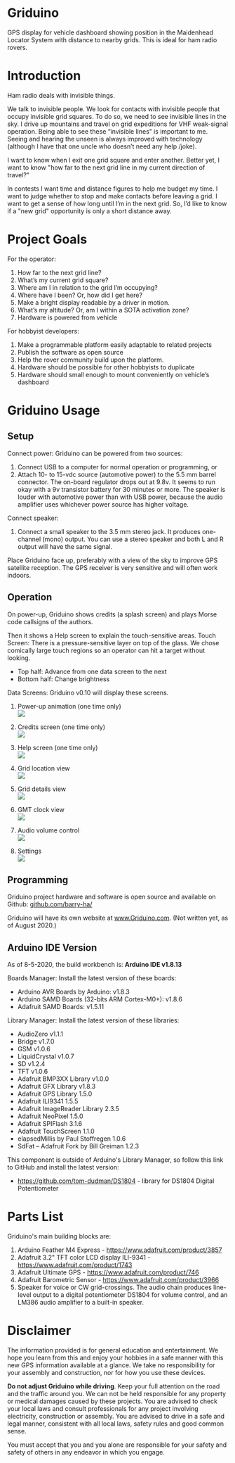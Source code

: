# Griduino
GPS display for vehicle dashboard showing position in the Maidenhead Locator System with distance to nearby grids. This is ideal for ham radio rovers.

# Introduction
Ham radio deals with invisible things.

We talk to invisible people. We look for contacts with invisible people that occupy invisible grid squares. To do so, we need to see invisible lines in the sky. I drive up mountains and travel on grid expeditions for VHF weak-signal operation. Being able to see these “invisible lines” is important to me. Seeing and hearing the unseen is always improved with technology (although I have that one uncle who doesn’t need any help /joke).

I want to know when I exit one grid square and enter another. Better yet, I want to know "how far to the next grid line in my current direction of travel?"

In contests I want time and distance figures to help me budget my time. I want to judge whether to stop and make contacts before leaving a grid. I want to get a sense of how long until I’m in the next grid. So, I’d like to know if a "new grid" opportunity is only a short distance away.

# Project Goals
For the operator:
1. How far to the next grid line?
1. What’s my current grid square?
1. Where am I in relation to the grid I’m occupying?
1. Where have I been? Or, how did I get here?
1. Make a bright display readable by a driver in motion.
1. What’s my altitude? Or, am I within a SOTA activation zone?
1. Hardware is powered from vehicle

For hobbyist developers:
1. Make a programmable platform easily adaptable to related projects
1. Publish the software as open source
1. Help the rover community build upon the platform.
1. Hardware should be possible for other hobbyists to duplicate
1. Hardware should small enough to mount conveniently on vehicle’s dashboard

# 	Griduino Usage
## Setup
Connect power: Griduino can be powered from two sources:
1. Connect USB to a computer for normal operation or programming, or
1. Attach 10- to 15-vdc source (automotive power) to the 5.5 mm barrel connector. The on-board regulator drops out at 9.8v. It seems to run okay with a 9v transistor battery for 30 minutes or more. 
The speaker is louder with automotive power than with USB power, because the audio amplifier uses whichever power source has higher voltage. 

Connect speaker:
1. Connect a small speaker to the 3.5 mm stereo jack.
It produces one-channel (mono) output. You can use a stereo speaker and both L and R output will have the same signal.

Place Griduino face up, preferably with a view of the sky to improve GPS satellite reception. The GPS receiver is very sensitive and will often work indoors.

## Operation
On power-up, Griduino shows credits (a splash screen) and plays Morse code callsigns of the authors.

Then it shows a Help screen to explain the touch-sensitive areas.
Touch Screen: There is a pressure-sensitive layer on top of the glass. We chose comically large touch regions so an operator can hit a target without looking.

- Top half:	Advance from one data screen to the next
- Bottom half:	Change brightness

Data Screens: Griduino v0.10 will display these screens.

1. Power-up animation (one time only)<br/>
![](hardware/img/view-anim-img7044.jpg)

2. Credits screen (one time only)<br/>
![](hardware/img/view-credits-img7045.jpg)

3. Help screen (one time only)<br/>
![](hardware/img/view-help-img7111.jpg)

4. Grid location view<br/>
![](hardware/img/view-grid-img7046.jpg)

5. Grid details view<br/>
![](hardware/img/view-detail-img7047.jpg)

6. GMT clock view<br/>
![](hardware/img/view-gmt-img7048.jpg)

7. Audio volume control<br/>
![](hardware/img/view-volume-img7049.jpg)

8. Settings<br/>
![](hardware/img/view-settings-img7050.jpg)


## Programming
Griduino project hardware and software is open source and available on Github: [github.com/barry-ha/](https://github.com/barry-ha/)

Griduino will have its own website at www.Griduino.com. (Not written yet, as of August 2020.)

## Arduino IDE Version
As of 8-5-2020, the build workbench is: **Arduino IDE v1.8.13**

Boards Manager: Install the latest version of these boards:

- Arduino AVR Boards by Arduino: v1.8.3
- Arduino SAMD Boards (32-bits ARM Cortex-M0+): v1.8.6
- Adafruit SAMD Boards: v1.5.11

Library Manager: Install the latest version of these libraries:

- AudioZero v1.1.1
- Bridge v1.7.0
- GSM v1.0.6
- LiquidCrystal v1.0.7
- SD v1.2.4
- TFT v1.0.6
- Adafruit BMP3XX Library v1.0.0
- Adafruit GFX Library v1.8.3
- Adafruit GPS Library 1.5.0
- Adafruit ILI9341 1.5.5
- Adafruit ImageReader Library 2.3.5
- Adafruit NeoPixel 1.5.0
- Adafruit SPIFlash 3.1.6
- Adafruit TouchScreen 1.1.0
- elapsedMillis by Paul Stoffregen 1.0.6
- SdFat – Adafruit Fork by Bill Greiman 1.2.3

This component is outside of  Arduino's Library Manager, so follow this link to GitHub and install the latest version:

- https://github.com/tom-dudman/DS1804 - library for DS1804 Digital Potentiometer

# Parts List
Griduino's main building blocks are:
1. Arduino Feather M4 Express - https://www.adafruit.com/product/3857 
1. Adafruit 3.2" TFT color LCD display ILI-9341 - https://www.adafruit.com/product/1743 
1. Adafruit Ultimate GPS - https://www.adafruit.com/product/746
1. Adafruit Barometric Sensor - https://www.adafruit.com/product/3966 
1. Speaker for voice or CW grid-crossings. The audio chain produces line-level output to a digital potentiometer DS1804 for volume control, and an LM386 audio amplifier to a built-in speaker.

# Disclaimer

The information provided is for general education and entertainment. We hope you learn from this and enjoy your hobbies in a safe manner with this new GPS information available at a glance. We take no responsibility for your assembly and construction, nor for how you use these devices. 

**Do not adjust Griduino while driving**. Keep your full attention on the road and the traffic around you. We can not be held responsible for any property or medical damages caused by these projects. You are advised to check your local laws and consult professionals for any project involving electricity, construction or assembly. You are advised to drive in a safe and legal manner, consistent with all local laws, safety rules and good common sense.

You must accept that you and you alone are responsible for your safety and safety of others in any endeavor in which you engage. 
